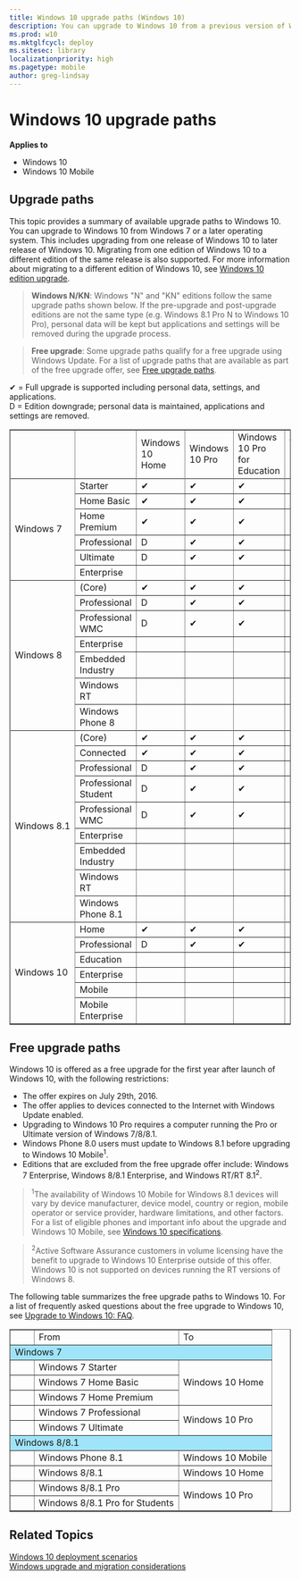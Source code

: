 ```yaml
---
title: Windows 10 upgrade paths (Windows 10)
description: You can upgrade to Windows 10 from a previous version of Windows if the upgrade path is supported.
ms.prod: w10
ms.mktglfcycl: deploy
ms.sitesec: library
localizationpriority: high
ms.pagetype: mobile
author: greg-lindsay
---
```


# Windows 10 upgrade paths
**Applies to**

-   Windows 10
-   Windows 10 Mobile

## Upgrade paths

This topic provides a summary of available upgrade paths to Windows 10. You can upgrade to Windows 10 from Windows 7 or a later operating system. This includes upgrading from one release of Windows 10 to later release of Windows 10. Migrating from one edition of Windows 10 to a different edition of the same release is also supported. For more information about migrating to a different edition of Windows 10, see [Windows 10 edition upgrade](windows-10-edition-upgrades.md).

>**Windows N/KN**: Windows "N" and "KN" editions follow the same upgrade paths shown below. If the pre-upgrade and post-upgrade editions are not the same type (e.g. Windows 8.1 Pro N to Windows 10 Pro), personal data will be kept but applications and settings will be removed during the upgrade process.  

>**Free upgrade**: Some upgrade paths qualify for a free upgrade using Windows Update. For a list of upgrade paths that are available as part of the free upgrade offer, see [Free upgrade paths](#Free-upgrade-paths).

✔ = Full upgrade is supported including personal data, settings, and applications.<BR>
D = Edition downgrade; personal data is maintained, applications and settings are removed.

<table border="1" cellpadding="3">
    <tr>
        <td>&nbsp;&nbsp;&nbsp;&nbsp;&nbsp;&nbsp;</td>
        <td></td>
        <td>Windows 10 Home</td>
        <td>Windows 10 Pro</td>
        <td>Windows 10 Pro for Education</td>
        <td>Windows 10 Education</td>
        <td>Windows 10 Enterprise</td>
        <td>Windows 10 Mobile</td>
        <td>Windows 10 Mobile Enterprise</td>
    </tr>
    <tr>
        <td rowspan="7" nowrap="nowrap">Windows 7</td>
    </tr>
    <tr>
        <td>Starter</td>
        <td>✔</td>
        <td>✔</td>
        <td>✔</td>
        <td>✔</td>
        <td></td>
        <td></td>
        <td></td>
    </tr>
    <tr>
        <td>Home Basic</td>
        <td>✔</td>
        <td>✔</td>
        <td>✔</td>
        <td>✔</td>
        <td></td>
        <td></td>
        <td></td>
    </tr>
    <tr>
        <td>Home Premium</td>
        <td>✔</td>
        <td>✔</td>
        <td>✔</td>
        <td>✔</td>
        <td></td>
        <td></td>
        <td></td>
    </tr>
    <tr>
        <td>Professional</td>
        <td>D</td>
        <td>✔</td>
        <td>✔</td>
        <td>✔</td>
        <td>✔</td>
        <td></td>
        <td></td>
    </tr>
    <tr>
        <td>Ultimate</td>
        <td>D</td>
        <td>✔</td>
        <td>✔</td>
        <td>✔</td>
        <td>✔</td>
        <td></td>
        <td></td>
    </tr>
    <tr>
        <td>Enterprise</td>
        <td></td>
        <td></td>
        <td></td>
        <td>✔</td>
        <td>✔</td>
        <td></td>
        <td></td>
    </tr>
    <tr>
        <td rowspan="8" nowrap="nowrap">Windows 8</td>
    </tr>
    <tr>
        <td>(Core)</td>
        <td>✔</td>
        <td>✔</td>
        <td>✔</td>
        <td>✔</td>
        <td></td>
        <td></td>
        <td></td>
    </tr>
    <tr>
        <td>Professional</td>
        <td>D</td>
        <td>✔</td>
        <td>✔</td>
        <td>✔</td>
        <td>✔</td>
        <td></td>
        <td></td>
    </tr>
    <tr>
        <td>Professional WMC</td>
        <td>D</td>
        <td>✔</td>
        <td>✔</td>
        <td>✔</td>
        <td>✔</td>
        <td></td>
        <td></td>
    </tr>
    <tr>
        <td>Enterprise</td>
        <td></td>
        <td></td>
        <td></td>
        <td>✔</td>
        <td>✔</td>
        <td></td>
        <td></td>
    </tr>
    <tr>
        <td>Embedded Industry</td>
        <td></td>
        <td></td>
        <td></td>
        <td></td>
        <td>✔</td>
        <td></td>
        <td></td>
    </tr>
    <tr>
        <td>Windows RT</td>
        <td></td>
        <td></td>
        <td></td>
        <td></td>
        <td></td>
        <td></td>
        <td></td>
    </tr>
    <tr>
        <td>Windows Phone 8</td>
        <td></td>
        <td></td>
        <td></td>
        <td></td>
        <td></td>
        <td></td>
        <td></td>
    </tr>
    <tr>
        <td rowspan="10" nowrap="nowrap">Windows 8.1</td>
    </tr>
    <tr>
        <td>(Core)</td>
        <td>✔</td>
        <td>✔</td>
        <td>✔</td>
        <td>✔</td>
        <td></td>
        <td></td>
        <td></td>
    </tr>
    <tr>
        <td>Connected</td>
        <td>✔</td>
        <td>✔</td>
        <td>✔</td>
        <td>✔</td>
        <td></td>
        <td></td>
        <td></td>
    </tr>
    <tr>
        <td>Professional</td>
        <td>D</td>
        <td>✔</td>
        <td>✔</td>
        <td>✔</td>
        <td>✔</td>
        <td></td>
        <td></td>
    </tr>
    <tr>
        <td>Professional Student</td>
        <td>D</td>
        <td>✔</td>
        <td>✔</td>
        <td>✔</td>
        <td>✔</td>
        <td></td>
        <td></td>
    </tr>
    <tr>
        <td>Professional WMC</td>
        <td>D</td>
        <td>✔</td>
        <td>✔</td>
        <td>✔</td>
        <td>✔</td>
        <td></td>
        <td></td>
    </tr>
    <tr>
        <td>Enterprise</td>
        <td></td>
        <td></td>
        <td></td>
        <td>✔</td>
        <td>✔</td>
        <td></td>
        <td></td>
    </tr>
    <tr>
        <td>Embedded Industry</td>
        <td></td>
        <td></td>
        <td></td>
        <td></td>
        <td>✔</td>
        <td></td>
        <td></td>
    </tr>
    <tr>
        <td>Windows RT</td>
        <td></td>
        <td></td>
        <td></td>
        <td></td>
        <td></td>
        <td></td>
        <td></td>
    </tr>
    <tr>
        <td>Windows Phone 8.1</td>
        <td></td>
        <td></td>
        <td></td>
        <td></td>
        <td></td>
        <td>✔</td>
        <td></td>
    </tr>
    <tr>
        <td rowspan="7" nowrap="nowrap">Windows 10</td>
    </tr>
    <tr>
        <td>Home</td>
        <td>✔</td>
        <td>✔</td>
        <td>✔</td>
        <td>✔</td>
        <td></td>
        <td></td>
        <td></td>
    </tr>
    <tr>
        <td>Professional</td>
        <td>D</td>
        <td>✔</td>
        <td>✔</td>
        <td>✔</td>
        <td>✔</td>
        <td></td>
        <td></td>
    </tr>
    <tr>
        <td>Education</td>
        <td></td>
        <td></td>
        <td></td>
        <td>✔</td>
        <td>D</td>
        <td></td>
        <td></td>
    </tr>
    <tr>
        <td>Enterprise</td>
        <td></td>
        <td></td>
        <td></td>
        <td>✔</td>
        <td>✔</td>
        <td></td>
        <td></td>
    </tr>
    <tr>
        <td>Mobile</td>
        <td></td>
        <td></td>
        <td></td>
        <td></td>
        <td></td>
        <td>✔</td>
        <td>✔</td>
    </tr>
    <tr>
        <td>Mobile Enterprise</td>
        <td></td>
        <td></td>
        <td></td>
        <td></td>
        <td></td>
        <td>D</td>
        <td>✔</td>
    </tr>
</table>

## Free upgrade paths

Windows 10 is offered as a free upgrade for the first year after launch of Windows 10, with the following restrictions: 
- The offer expires on July 29th, 2016.
- The offer applies to devices connected to the Internet with Windows Update enabled.
- Upgrading to Windows 10 Pro requires a computer running the Pro or Ultimate version of Windows 7/8/8.1.
- Windows Phone 8.0 users must update to Windows 8.1 before upgrading to Windows 10 Mobile<sup>1</sup>. 
- Editions that are excluded from the free upgrade offer include: Windows 7 Enterprise, Windows 8/8.1 Enterprise, and Windows RT/RT 8.1<sup>2</sup>. 

><sup>1</sup>The availability of Windows 10 Mobile for Windows 8.1 devices will vary by device manufacturer, device model, country or region, mobile operator or service provider, hardware limitations, and other factors. For a list of eligible phones and important info about the upgrade and Windows 10 Mobile, see [Windows 10 specifications](http://windows.com/specsmobile).

><sup>2</sup>Active Software Assurance customers in volume licensing have the benefit to upgrade to Windows 10 Enterprise outside of this offer. Windows 10 is not supported on devices running the RT versions of Windows 8.

The following table summarizes the free upgrade paths to Windows 10. For a list of frequently asked questions about the free upgrade to Windows 10, see [Upgrade to Windows 10: FAQ](http://windows.microsoft.com/en-us/windows-10/upgrade-to-windows-10-faq).

<table border="1" cellpadding="3">
    <tr>
        <td>&nbsp;&nbsp;&nbsp;&nbsp;&nbsp;&nbsp;</td>
        <td>From</td>
        <td>To</td>
    </tr>
    <tr>
        <td BGCOLOR="#a0e4fa" colspan="3">Windows 7</td>
    </tr>
    <tr>
        <td></td>
        <td>Windows 7 Starter</td>
        <td rowspan="3">Windows 10 Home</td>
    </tr>
    <tr>
        <td>&nbsp;</td>
        <td>Windows 7 Home Basic</td>
    </tr>
    <tr>
        <td>&nbsp;</td>
        <td>Windows 7 Home Premium</td>
    </tr>
    <tr>
        <td></td>
        <td>Windows 7 Professional</td>
        <td rowspan="2">Windows 10 Pro</td>
    </tr>
    <tr>
        <td>&nbsp;</td>
        <td>Windows 7 Ultimate</td>
    </tr>
        <tr>
	        <td BGCOLOR="#a0e4fa" colspan="3">Windows 8/8.1</td>
	    </tr>
	    <tr>
	        <td></td>
	        <td>Windows Phone 8.1</td>
	        <td>Windows 10 Mobile</td>
       </tr>
	    <tr>
	        <td></td>
	        <td>Windows 8/8.1</td>
	        <td>Windows 10 Home</td>
       </tr>
    <tr>
        <td></td>
        <td>Windows 8/8.1 Pro</td>
        <td rowspan="2">Windows 10 Pro</td>
    </tr>
    <tr>
        <td>&nbsp;</td>
        <td>Windows 8/8.1 Pro for Students</td>
    </tr>

</table>

## Related Topics

[Windows 10 deployment scenarios](windows-10-deployment-scenarios.md)<BR>
[Windows upgrade and migration considerations](windows-upgrade-and-migration-considerations.md)
 

 





